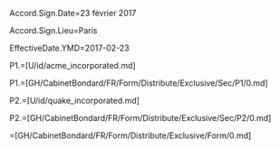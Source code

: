 Accord.Sign.Date=23 février 2017

Accord.Sign.Lieu=Paris

EffectiveDate.YMD=2017-02-23

P1.=[U/id/acme_incorporated.md]

P1.=[GH/CabinetBondard/FR/Form/Distribute/Exclusive/Sec/P1/0.md]

P2.=[U/id/quake_incorporated.md]

P2.=[GH/CabinetBondard/FR/Form/Distribute/Exclusive/Sec/P2/0.md]

=[GH/CabinetBondard/FR/Form/Distribute/Exclusive/Form/0.md]